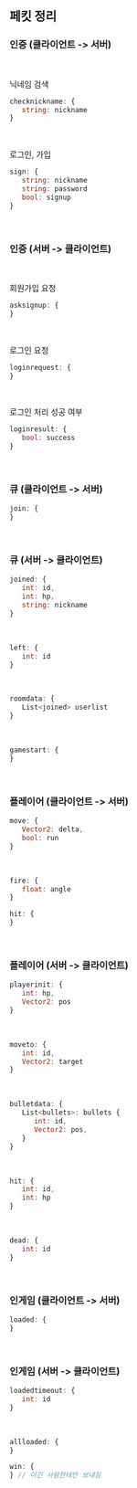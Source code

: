 ## 페킷 정리


### 인증 (클라이언트 -> 서버)

<br/>

닉네임 검색
```js
checknickname: {
   string: nickname
}
```

<br/>

로그인, 가입
```js
sign: {
   string: nickname
   string: password
   bool: signup
}
```

<br/>

### 인증 (서버 -> 클라이언트)

<br/>

회원가입 요청
```js
asksignup: {
}
```

<br/>

로그인 요청
```js
loginrequest: {
}
```

<br/>

로그인 처리 성공 여부
```js
loginresult: {
   bool: success
}
```

<br/>

### 큐 (클라이언트 -> 서버)

```js
join: {
}
```

<br/>

### 큐 (서버 -> 클라이언트)

```js
joined: {
   int: id,
   int: hp,
   string: nickname
}
```

<br/>

```js
left: {
   int: id
}
```

<br/>

```js
roomdata: {
   List<joined> userlist
}
```

<br/>

```js
gamestart: {
}
```

<br/>


### 플레이어 (클라이언트 -> 서버)

```js
move: {
   Vector2: delta,
   bool: run
}
```

<br/>


```js
fire: {
   float: angle
}
```

```js
hit: {
}
```

<br/>

### 플레이어 (서버 -> 클라이언트)

```js
playerinit: {
   int: hp,
   Vector2: pos
}
```

<br/>

```js
moveto: {
   int: id,
   Vector2: target
}
```

<br/>

```js
bulletdata: {
   List<bullets>: bullets {
      int: id,
      Vector2: pos,
   }
}
```

<br/>

```js
hit: {
   int: id,
   int: hp
}
```

<br/>

```js
dead: {
   int: id
}
```

<br/>

### 인게임 (클라이언트 -> 서버)

```js
loaded: {
}
```

<br/>

### 인게임 (서버 -> 클라이언트)

```js
loadedtimeout: {
   int: id
}
```

<br/>

```js
allloaded: {
}
```

```js
win: {
} // 이긴 사람한테만 보내짐
```

<br/>